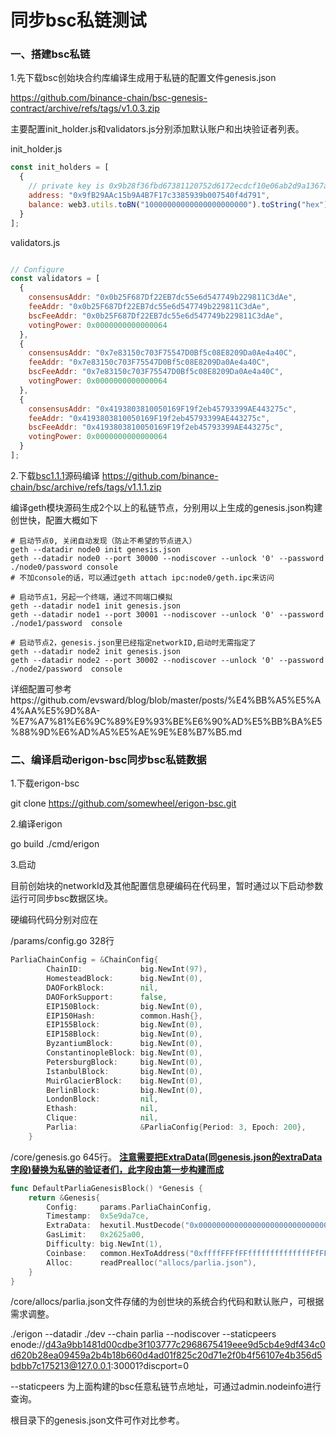 # 同步bsc私链测试

### 一、搭建bsc私链

1.先下载bsc创始块合约库编译生成用于私链的配置文件genesis.json

 https://github.com/binance-chain/bsc-genesis-contract/archive/refs/tags/v1.0.3.zip

主要配置init_holder.js和validators.js分别添加默认账户和出块验证者列表。

init_holder.js

```javascript
const init_holders = [
  {
    // private key is 0x9b28f36fbd67381120752d6172ecdcf10e06ab2d9a1367aac00cdcd6ac7855d3, only use in dev
    address: "0x9fB29AAc15b9A4B7F17c3385939b007540f4d791",
    balance: web3.utils.toBN("10000000000000000000000").toString("hex")
  }
];
```

validators.js

```javascript

// Configure
const validators = [
  {
    consensusAddr: "0x0b25F687Df22EB7dc55e6d547749b229811C3dAe",
    feeAddr: "0x0b25F687Df22EB7dc55e6d547749b229811C3dAe",
    bscFeeAddr: "0x0b25F687Df22EB7dc55e6d547749b229811C3dAe",
    votingPower: 0x0000000000000064
  },
  {
    consensusAddr: "0x7e83150c703F75547D0Bf5c08E8209Da0Ae4a40C",
    feeAddr: "0x7e83150c703F75547D0Bf5c08E8209Da0Ae4a40C",
    bscFeeAddr: "0x7e83150c703F75547D0Bf5c08E8209Da0Ae4a40C",
    votingPower: 0x0000000000000064
  },
  {
    consensusAddr: "0x4193803810050169F19f2eb45793399AE443275c",
    feeAddr: "0x4193803810050169F19f2eb45793399AE443275c",
    bscFeeAddr: "0x4193803810050169F19f2eb45793399AE443275c",
    votingPower: 0x0000000000000064
  }
];

```

2.下载[bsc1.1.1](https://github.com/binance-chain/bsc/releases/tag/v1.1.1)源码编译 https://github.com/binance-chain/bsc/archive/refs/tags/v1.1.1.zip

编译geth模块源码生成2个以上的私链节点，分别用以上生成的genesis.json构建创世快，配置大概如下

```
# 启动节点0, 关闭自动发现（防止不希望的节点进入）
geth --datadir node0 init genesis.json
geth --datadir node0 --port 30000 --nodiscover --unlock '0' --password ./node0/password console
# 不加console的话，可以通过geth attach ipc:node0/geth.ipc来访问

# 启动节点1，另起一个终端，通过不同端口模拟
geth --datadir node1 init genesis.json
geth --datadir node1 --port 30001 --nodiscover --unlock '0' --password ./node1/password  console

# 启动节点2，genesis.json里已经指定networkID,启动时无需指定了
geth --datadir node2 init genesis.json
geth --datadir node2 --port 30002 --nodiscover --unlock '0' --password ./node2/password  console
```

详细配置可参考https://github.com/evsward/blog/blob/master/posts/%E4%BB%A5%E5%A4%AA%E5%9D%8A-%E7%A7%81%E6%9C%89%E9%93%BE%E6%90%AD%E5%BB%BA%E5%88%9D%E6%AD%A5%E5%AE%9E%E8%B7%B5.md

### 二、编译启动erigon-bsc同步bsc私链数据

1.下载erigon-bsc

git clone https://github.com/somewheel/erigon-bsc.git

2.编译erigon

go build ./cmd/erigon

3.启动

目前创始块的networkId及其他配置信息硬编码在代码里，暂时通过以下启动参数运行可同步bsc数据区块。

硬编码代码分别对应在

/params/config.go 328行

```go
ParliaChainConfig = &ChainConfig{
		ChainID:             big.NewInt(97),
		HomesteadBlock:      big.NewInt(0),
		DAOForkBlock:        nil,
		DAOForkSupport:      false,
		EIP150Block:         big.NewInt(0),
		EIP150Hash:          common.Hash{},
		EIP155Block:         big.NewInt(0),
		EIP158Block:         big.NewInt(0),
		ByzantiumBlock:      big.NewInt(0),
		ConstantinopleBlock: big.NewInt(0),
		PetersburgBlock:     big.NewInt(0),
		IstanbulBlock:       big.NewInt(0),
		MuirGlacierBlock:    big.NewInt(0),
		BerlinBlock:         big.NewInt(0),
		LondonBlock:         nil,
		Ethash:              nil,
		Clique:              nil,
		Parlia:              &ParliaConfig{Period: 3, Epoch: 200},
	}
```

/core/genesis.go 645行。 <u>**注意需要把ExtraData(同genesis.json的extraData字段)替换为私链的验证者们，此字段由第一步构建而成**</u>

```go
func DefaultParliaGenesisBlock() *Genesis {
	return &Genesis{
		Config:     params.ParliaChainConfig,
		Timestamp:  0x5e9da7ce,
		ExtraData:  hexutil.MustDecode("0x00000000000000000000000000000000000000000000000000000000000000000b25f687df22eb7dc55e6d547749b229811c3dae4193803810050169f19f2eb45793399ae443275c7e83150c703f75547d0bf5c08e8209da0ae4a40c0000000000000000000000000000000000000000000000000000000000000000000000000000000000000000000000000000000000000000000000000000000000"),
		GasLimit:   0x2625a00,
		Difficulty: big.NewInt(1),
		Coinbase:   common.HexToAddress("0xffffFFFfFFffffffffffffffFfFFFfffFFFfFFfE"),
		Alloc:      readPrealloc("allocs/parlia.json"),
	}
}
```

/core/allocs/parlia.json文件存储的为创世块的系统合约代码和默认账户，可根据需求调整。



./erigon --datadir ./dev --chain parlia --nodiscover --staticpeers enode://d43a9bb1481d00cdbe3f103777c2968675419eee9d5cb4e9df434c0d620b28ea09459a2b4b18b660d4ad01f825c20d71e2f0b4f56107e4b356d5bdbb7c175213@127.0.0.1:30001?discport=0

--staticpeers 为上面构建的bsc任意私链节点地址，可通过admin.nodeinfo进行查询。

根目录下的genesis.json文件可作对比参考。










